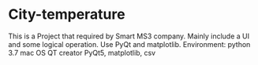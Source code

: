 # City-temperature
This is a Project that required by Smart MS3 company. Mainly include a UI and some logical operation. Use PyQt and matplotlib.
Environment:
python 3.7
mac OS
QT creator
PyQt5, matplotlib, csv

